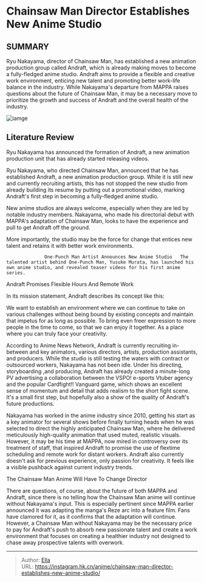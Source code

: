 # Chainsaw Man Director Establishes New Anime Studio


## SUMMARY 



  Ryu Nakayama, director of Chainsaw Man, has established a new animation production group called Andraft, which is already making moves to become a fully-fledged anime studio.   Andraft aims to provide a flexible and creative work environment, enticing new talent and promoting better work-life balance in the industry.   While Nakayama&#39;s departure from MAPPA raises questions about the future of Chainsaw Man, it may be a necessary move to prioritize the growth and success of Andraft and the overall health of the industry.  

![iamge](https://static1.srcdn.com/wordpress/wp-content/uploads/2023/10/chainsaw-man-from-chainsaw-man.jpg)

## Literature Review

Ryu Nakayama has announced the formation of Andraft, a new animation production unit that has already started releasing videos.




Ryu Nakayama, who directed Chainsaw Man, announced that he has established Andraft, a new animation production group. While it is still new and currently recruiting artists, this has not stopped the new studio from already building its resume by putting out a promotional video, marking Andraft&#39;s first step in becoming a fully-fledged anime studio.




New anime studios are always welcome, especially when they are led by notable industry members. Nakayama, who made his directorial debut with MAPPA&#39;s adaptation of Chainsaw Man, looks to have the experience and pull to get Andraft off the ground.


 

More importantly, the studio may be the force for change that entices new talent and retains it with better work environments.

                  One-Punch Man Artist Announces New Anime Studio   The talented artist behind One-Punch Man, Yusuke Murata, has launched his own anime studio, and revealed teaser videos for his first anime series.   


 Andraft Promises Flexible Hours And Remote Work 
         




In its mission statement, Andraft describes its concept like this:


We want to establish an environment where we can continue to take on various challenges without being bound by existing concepts and maintain that impetus for as long as possible. To bring even freer expression to more people in the time to come, so that we can enjoy it together. As a place where you can truly face your creativity.


According to Anime News Network, Andraft is currently recruiting in-between and key animators, various directors, artists, production assistants, and producers. While the studio is still testing the waters with contract or outsourced workers, Nakayama has not been idle. Under his directing, storyboarding ,and producing, Andraft has already created a minute-long PV advertising a collaboration between the VSPO! e-sports Vtuber agency and the popular Cardfight!! Vanguard game, which shows an excellent sense of momentum and detail that adds realism to the short fight scene. It&#39;s a small first step, but hopefully also a show of the quality of Andraft&#39;s future productions.




Nakayama has worked in the anime industry since 2010, getting his start as a key animator for several shows before finally turning heads when he was selected to direct the highly anticipated Chainsaw Man, where he delivered meticulously high-quality animation that used muted, realistic visuals. However, it may be his time at MAPPA, now mired in controversy over its treatment of staff, that inspired Andraft to promise the use of flextime scheduling and remote work for distant workers. Andraft also currently doesn&#39;t ask for previous experience, only passion for creativity. It feels like a visible pushback against current industry trends.



 The Chainsaw Man Anime Will Have To Change Director 
          

There are questions, of course, about the future of both MAPPA and Andraft, since there is no telling how the Chainsaw Man anime will continue without Nakayama&#39;s input. This is especially pertinent since MAPPA earlier announced it was adapting the manga&#39;s Reze arc into a feature film. Fans have clamored for it, as it confirms that the adaptation will continue. However, a Chainsaw Man without Nakayama may be the necessary price to pay for Andraft&#39;s push to absorb new passionate talent and create a work environment that focuses on creating a healthier industry not designed to chase away prospective talents with overwork.






---

> Author: [Ella](https://instagram.hk.cn/)  
> URL: https://instagram.hk.cn/anime/chainsaw-man-director-establishes-new-anime-studio/  


